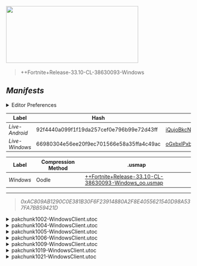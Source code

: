 <a href="#manifests">
  <img style="pointer-events: none" src="https://raw.githubusercontent.com/Tectors/fn-archive/master/.github/source/dependents/gen.33.10.svg" width="360" height="155"\>
</a>

 >  
  
  > ++Fortnite+Release-33.10-CL-38630093-Windows

## *Manifests*
<details>
  <summary>Editor Preferences</summary>

 > 
    ((Value="0xF1B0C1127843D9E67D87C8FC13F75F2746521FC0D50740E6FAB65D54C622BE51",Guid="06381A8251E28744D95CD28E6C038AFB"),(Value="0xD4E0770E6D14412BA6138AAB370E65A535A0C756E312A385137FACDD7A3856EE",Guid="2D7CC66E132AF5D216B481F2D0B56EB7"),(Value="0xA0E00A8D2FE6AC653A0E4FDCF9788872CFB182FAB223CCE6B7EA674795663E65",Guid="35182C05BA21A7373CD33B20303E6944"),(Value="0xD0ACD8DAAE8AF72E5E3741FA587758E97B440C780C23D846802C057D32A3B254",Guid="4538F6D411E3A548ED65FC9F04FE46DE"),(Value="0x1963DCBBE5513EDBB55823A244224747969D4B3229FF89DD5D3ED32D9F2E0DBE",Guid="540DEA2C5E3510D32704C41A4B323118"),(Value="0x51FE328B797C2850A501DA7979DD5FAE0668DC76E95D7AF0888B889B58F86A50",Guid="A7F859B562B3AB262A2876C962C79A78"),(Value="0xDE43349965384A4009A00D3C0C01627EB4E7143C11BB5ADE44AD967331F7AC36",Guid="F4F783537F2D2C107AE36A4A35E9CFFC"))
</details>

| Label | Hash | Route |
| - | - | - |
| *Live-Android* | 92f4440a099f1f19da257cef0e796b99e72d43ff | [iQujoBkcNi8SMBGR7kmtMN98ihYbGQ](https://github.com/Tectors/fn-archive/blob/master/manifests/iQujoBkcNi8SMBGR7kmtMN98ihYbGQ.manifest) |
| *Live-Windows* | 66980304e56ee20f9ec701566e58a35ffa4c49ac | [oGxbxlPxbThz8n3IpUCmVRu8dxw1zQ](https://github.com/Tectors/fn-archive/blob/master/manifests/oGxbxlPxbThz8n3IpUCmVRu8dxw1zQ.manifest) |


| Label | Compression Method | .usmap |
| - | - | - |
| *Windows* | Oodle | [++Fortnite+Release-33.10-CL-38630093-Windows_oo.usmap](https://github.com/Tectors/fn-archive/blob/master/manifests/mappings/++Fortnite+Release-33.10-CL-38630093-Windows_oo.usmap) |

---

> *0xAC809AB1290C0E381B30F6F23914880A2F8E4055621540D98A537FA7BB59421D*

<details>
  <summary>pakchunk1002-WindowsClient.utoc</summary>

 > 
    0xF1B0C1127843D9E67D87C8FC13F75F2746521FC0D50740E6FAB65D54C622BE51
    KEYCHAIN: 06381A8251E28744D95CD28E6C038AFB:8bDBEnhD2eZ9h8j8E/dfJ0ZSH8DVB0Dm+rZdVMYivlE=

  <img src="https://raw.githubusercontent.com/Tectors/fn-archive/master/.github/source/dependents/referred/Pickaxe_SnailAisle.svg" width="100"> <img src="https://raw.githubusercontent.com/Tectors/fn-archive/master/.github/source/dependents/referred/Glider_SnailAisle.svg" width="100"> <img src="https://raw.githubusercontent.com/Tectors/fn-archive/master/.github/source/dependents/referred/Backpack_SnailAisle.svg" width="100"> 
</details>

<details>
  <summary>pakchunk1004-WindowsClient.utoc</summary>

 > 
    0xD4E0770E6D14412BA6138AAB370E65A535A0C756E312A385137FACDD7A3856EE
    KEYCHAIN: 2D7CC66E132AF5D216B481F2D0B56EB7:1OB3Dm0UQSumE4qrNw5lpTWgx1bjEqOFE3+s3Xo4Vu4=

  <img src="https://raw.githubusercontent.com/Tectors/fn-archive/master/.github/source/dependents/referred/Shoes_LungeStreamTenor.svg" width="100"> <img src="https://raw.githubusercontent.com/Tectors/fn-archive/master/.github/source/dependents/referred/Shoes_LungeStreamForte.svg" width="100"> <img src="https://raw.githubusercontent.com/Tectors/fn-archive/master/.github/source/dependents/referred/Shoes_LungeStreamClef.svg" width="100"> <img src="https://raw.githubusercontent.com/Tectors/fn-archive/master/.github/source/dependents/referred/Shoes_FunnyBunny.svg" width="100"> 
</details>

<details>
  <summary>pakchunk1005-WindowsClient.utoc</summary>

 > 
    0xA0E00A8D2FE6AC653A0E4FDCF9788872CFB182FAB223CCE6B7EA674795663E65
    KEYCHAIN: 35182C05BA21A7373CD33B20303E6944:oOAKjS/mrGU6Dk/c+XiIcs+xgvqyI8zmt+pnR5VmPmU=

  <img src="https://raw.githubusercontent.com/Tectors/fn-archive/master/.github/source/dependents/referred/Pickaxe_PuffinSmile.svg" width="100"> <img src="https://raw.githubusercontent.com/Tectors/fn-archive/master/.github/source/dependents/referred/Pickaxe_IntenseCello.svg" width="100"> <img src="https://raw.githubusercontent.com/Tectors/fn-archive/master/.github/source/dependents/referred/Backpack_ShakeCrunch.svg" width="100"> <img src="https://raw.githubusercontent.com/Tectors/fn-archive/master/.github/source/dependents/referred/Backpack_PuffinSmile.svg" width="100"> <img src="https://raw.githubusercontent.com/Tectors/fn-archive/master/.github/source/dependents/referred/Backpack_IntenseCello.svg" width="100"> 
</details>

<details>
  <summary>pakchunk1006-WindowsClient.utoc</summary>

 > 
    0xD0ACD8DAAE8AF72E5E3741FA587758E97B440C780C23D846802C057D32A3B254
    KEYCHAIN: 4538F6D411E3A548ED65FC9F04FE46DE:0KzY2q6K9y5eN0H6WHdY6XtEDHgMI9hGgCwFfTKjslQ=

  </details>

<details>
  <summary>pakchunk1009-WindowsClient.utoc</summary>

 > 
    0x1963DCBBE5513EDBB55823A244224747969D4B3229FF89DD5D3ED32D9F2E0DBE
    KEYCHAIN: 540DEA2C5E3510D32704C41A4B323118:GWPcu+VRPtu1WCOiRCJHR5adSzIp/4ndXT7TLZ8uDb4=

  <img src="https://raw.githubusercontent.com/Tectors/fn-archive/master/.github/source/dependents/referred/Shoes_SweetTreat.svg" width="100"> <img src="https://raw.githubusercontent.com/Tectors/fn-archive/master/.github/source/dependents/referred/Shoes_LungeStreamPitch.svg" width="100"> <img src="https://raw.githubusercontent.com/Tectors/fn-archive/master/.github/source/dependents/referred/Shoes_LungeStreamMezzo.svg" width="100"> <img src="https://raw.githubusercontent.com/Tectors/fn-archive/master/.github/source/dependents/referred/Shoes_LungeStreamAlto.svg" width="100"> 
</details>

<details>
  <summary>pakchunk1019-WindowsClient.utoc</summary>

 > 
    0x51FE328B797C2850A501DA7979DD5FAE0668DC76E95D7AF0888B889B58F86A50
    KEYCHAIN: A7F859B562B3AB262A2876C962C79A78:Uf4yi3l8KFClAdp5ed1frgZo3HbpXXrwiIuIm1j4alA=

  </details>

<details>
  <summary>pakchunk1021-WindowsClient.utoc</summary>

 > 
    0xDE43349965384A4009A00D3C0C01627EB4E7143C11BB5ADE44AD967331F7AC36
    KEYCHAIN: F4F783537F2D2C107AE36A4A35E9CFFC:3kM0mWU4SkAJoA08DAFifrTnFDwRu1reRK2WczH3rDY=

  </details>

